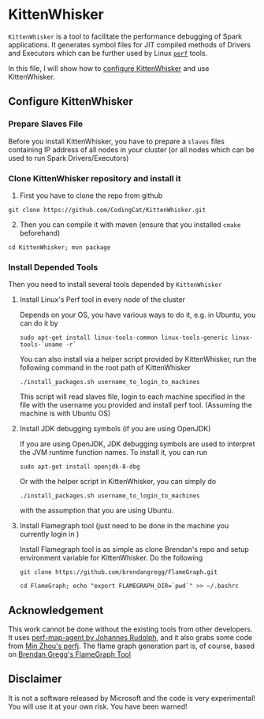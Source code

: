 # KittenWhisker

`KittenWhisker` is a tool to facilitate the performance debugging of Spark applications.
 It generates symbol files for JIT compiled methods of Drivers and Executors which can be further
  used by Linux [`perf`](https://perf.wiki.kernel.org/index.php/Main_Page) tools.

In this file, I will show how to [configure KittenWhisker](#configure) and use KittenWhisker.
 
 
 
 

##  <a name="configure">Configure KittenWhisker</a> 

### Prepare Slaves File

Before you install KittenWhisker, you have to prepare a `slaves` files containing IP address of all nodes
 in your cluster (or all nodes which can be used to run Spark Drivers/Executors)
 
### Clone KittenWhisker repository and install it

1. First you have to clone the repo from github

`git clone https://github.com/CodingCat/KittenWhisker.git`

2. Then you can compile it with maven (ensure that you installed `cmake` beforehand) 

`cd KittenWhisker; mvn package`

### Install Depended Tools 

Then you need to install several tools depended by `KittenWhisker` 

1. Install Linux's Perf tool in every node of the cluster

    Depends on your OS, you have various ways to do it, e.g. in Ubuntu, you can do it by 
    
    ```
    sudo apt-get install linux-tools-common linux-tools-generic linux-tools-`uname -r`
    ```
    
    You can also install via a helper script provided by KittenWhisker, run the following command in
     the root path of KittenWhisker
    
    ```
    ./install_packages.sh username_to_login_to_machines 
    ```
    
    This script will read slaves file, login to each machine specified in the file with the
     username you provided and install perf tool. (Assuming the machine is with Ubuntu OS)  
    
2. Install JDK debugging symbols (if you are using OpenJDK)

   If you are using OpenJDK, JDK debugging symbols are used to interpret the JVM runtime function names.
    To install it, you can run 
    
    ```
    sudo apt-get install openjdk-8-dbg
    ```
    
    Or with the helper script in KittenWhisker, you can simply do
    
    ```
    ./install_packages.sh username_to_login_to_machines 
    ```
    
    with the assumption that you are using Ubuntu. 
    
3. Install Flamegraph tool (just need to be done in the machine you currently login in )

   Install Flamegraph tool is as simple as clone Brendan's repo and setup environment variable for
    KittenWhisker. Do the following
    
    ```
    git clone https://github.com/brendangregg/FlameGraph.git
    
    cd FlameGraph; echo "export FLAMEGRAPH_DIR=`pwd`" >> ~/.bashrc
    ```

## Acknowledgement

This work cannot be done without the existing tools from other developers. It uses [perf-map-agent by
 Johannes Rudolph](https://github.com/jvm-profiling-tools/perf-map-agent), and it also grabs some code
 from [Min Zhou's perfj](https://github.com/coderplay/perfj). The flame graph generation part is, of course,
 based on [Brendan Gregg's FlameGraph Tool](https://github.com/brendangregg/FlameGraph)


## Disclaimer

It is not a software released by Microsoft and the code is very experimental!
 You will use it at your own risk. You have been warned!